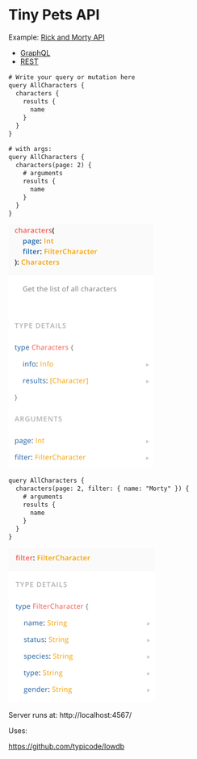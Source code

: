# Tiny Pets API

Example: [Rick and Morty API](https://rickandmortyapi.com)

- [GraphQL](https://rickandmortyapi.com/graphql)
- [REST](https://rickandmortyapi.com/api)

```gql
# Write your query or mutation here
query AllCharacters {
  characters {
    results {
      name
    }
  }
}
```

```gql
# with args:
query AllCharacters {
  characters(page: 2) {
    # arguments
    results {
      name
    }
  }
}
```

![image](./other/characters.png)

```gql
query AllCharacters {
  characters(page: 2, filter: { name: "Morty" }) {
    # arguments
    results {
      name
    }
  }
}
```

![image](./other/filterCharacter.png)

Server runs at: http://localhost:4567/

Uses:

https://github.com/typicode/lowdb
